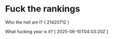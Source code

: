 # Fuck the rankings

Who the hell am I?
{ 21420712 }

What fucking year is it?
[ 2025-06-10T04:03:20Z ]
